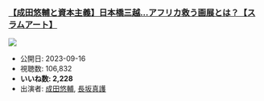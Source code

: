 ### [【成田悠輔と資本主義】日本橋三越…アフリカ救う画展とは？【スラムアート】](https://www.youtube.com/watch?v=pQ1-GYlJOGE)
[![](https://img.youtube.com/vi/pQ1-GYlJOGE/sddefault.jpg)](https://www.youtube.com/watch?v=pQ1-GYlJOGE)
-   公開日: 2023-09-16
-   視聴数: 106,832
-   **いいね数: 2,228**
-   出演者: [成田悠輔](/rehacq_fan/people/成田悠輔 "wikilink"), [長坂真護](/rehacq_fan/people/長坂真護 "wikilink")
